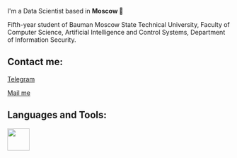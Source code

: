 I'm a Data Scientist based in **Moscow 🌆**

Fifth-year student of Bauman Moscow State Technical University, Faculty of Computer Science, Artificial Intelligence and Control Systems, Department of Information Security.

## Contact me:
[Telegram](https://t.me/usernamess)

[Mail me](mailto:i@sluysar.ru)

## Languages and Tools:
<img src="https://kadiner.ir/wp-content/uploads/2022/04/A-XNXYD-3183-R-084.jpg" width="50" height="50">

